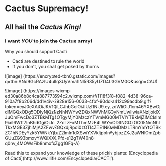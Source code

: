 # Cactus Supremacy!
## All hail the ***Cactus King!*** 
### I want ***YOU*** to join the Cactus army!
Why you should support Cacti
- Cacti are destined to rule the world
- If you don't, you shall get poked by thorns
<p> ![image] (https://encrypted-tbn0.gstatic.com/images?q=tbn:ANd9GcRAzlU4ul1q3UyVma1lNl5R35yUZD4U3GVM0Q&usqp=CAU) </p>
<p> ![image] (https://images-wixmp-ed30a86b8c4ca887773594c2.wixmp.com/f/1118f318-f082-4d38-96ca-910a7f8b206d/dd1v4iv-3928e156-0033-4fbf-90dd-a412c99acdb9.gif?token=eyJ0eXAiOiJKV1QiLCJhbGciOiJIUzI1NiJ9.eyJzdWIiOiJ1cm46YXBwOjdlMGQxODg5ODIyNjQzNzNhNWYwZDQxNWVhMGQyNmUwIiwiaXNzIjoidXJuOmFwcDo3ZTBkMTg4OTgyMjY0MzczYTVmMGQ0MTVlYTBkMjZlMCIsIm9iaiI6W1t7InBhdGgiOiJcL2ZcLzExMThmMzE4LWYwODItNGQzOC05NmNhLTkxMGE3ZjhiMjA2ZFwvZGQxdjRpdi0zOTI4ZTE1Ni0wMDMzLTRmYmYtOTBkZC1hNDEyYzk5YWNkYjkuZ2lmIn1dXSwiYXVkIjpbInVybjpzZXJ2aWNlOmZpbGUuZG93bmxvYWQiXX0.Pfd-e12gTW40n8-q0nv_4MOWsFib8nmxfqZgg1GFq-A) </p>
<p> Read this to expand your knowledge of these prickly plants: [Encyclopedia of Cacti](http://www.llifle.com/Encyclopedia/CACTI/). </p>
